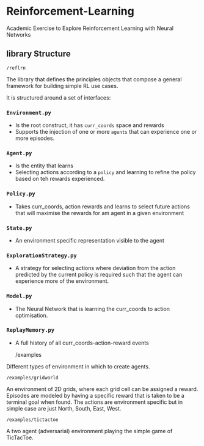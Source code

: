 # Reinforcement-Learning
Academic Exercise to Explore Reinforcement Learning with Neural Networks

library Structure
-----------------


    /reflrn

The library that defines the principles objects that compose a general framework for building simple RL use cases.

It is structured around a set of interfaces:

### `Environment.py` ###
 * Is the root construct, it has `curr_coords` space and rewards
 * Supports the injection of one or more `agents` that can experience one or more episodes.
 
### `Agent.py` ###
* Is the entity that learns
* Selecting actions according to a `policy` and learning to refine the policy based on teh rewards experienced.

### `Policy.py` ###
* Takes curr_coords, action rewards and learns to select future actions that will maximise the rewards for am agent in a 
given environment

### `State.py` ###
* An environment specific representation visible to the agent
 
### `ExplorationStrategy.py` ###
* A strategy for selecting actions where deviation from the action predicted by the current policy is required such 
that the agent can experience more of the environment.

### `Model.py` ###
* The Neural Network that is learning the curr_coords to action optimisation.

### `ReplayMemory.py` ###
* A full history of all curr_coords-action-reward events


    /examples
    
Different types of environment in which to create agents.

    /examples/gridworld
    
An environment of 2D grids, where each grid cell can be assigned a reward. Episodes are modeled by having a specific 
reward that is taken to be a terminal goal when found. The actions are environment specific but in simple case are 
just North, South, East, West.

    /examples/tictactoe
    
A two agent (adversarial) environment playing the simple game of TicTacToe.